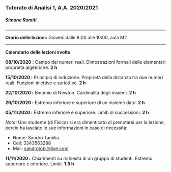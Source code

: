 ### Tutorato di Analisi 1, A.A. 2020/2021
##### Simone Romiti

---

**Orario delle lezioni:**
Giovedì dalle 8:00 alle 10:00, aula M2

---
**Calendario delle lezioni svolte**

**08/10/2020 :**
Campo dei numeri reali.
Dimostrazioni formali delle elementari proprietà algebriche.
**2 h**

**15/10/2020 :**
Principio di induzione.
Proprietà della distanza tra due numeri reali.
Funzioni iniettive e suriettive.
**2 h**

**22/10/2020 :**
Binomio di Newton.
Cardinalità degli insiemi.
**2 h**

**29/10/2020 :**
Estremo inferiore e superiore di un insieme dato.
**2 h**

**05/11/2020 :**
Estremo inferiore e superiore. Limiti di successioni.
**2 h**

_Nota:_ Uno studente (di Fisica) si era dimenticato di prenotarsi per la lezione, perciò ha lasciato le sue informazioni in caso di necessità:
* Nome: Sandro Tamilia 
* Cell: 3343563288 
* Mail: sandrotobi@live.com


**11/11/2020 :**
Chiarimenti su richiesta di un gruppo di studenti.
Estremo superiore e inferiore. Limiti.
**1.5 h**

<!-- **12/11/2020 :**
Ripasso pre-esonero.
**2 h**

**13/11/2020 :**
Supervisione corretto svolgimento dell'esonero.
**2 h** -->


